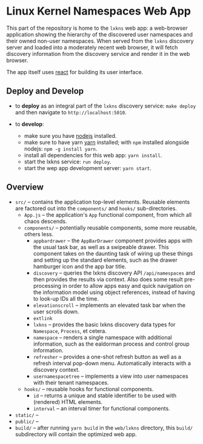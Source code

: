 # Linux Kernel Namespaces Web App

This part of the repository is home to the `lxkns` web app: a web-browser
application showing the hierarchy of the discovered user namespaces and their
owned non-user namespaces. When served from the `lxkns` discovery server and
loaded into a moderately recent web browser, it will fetch discovery information
from the discovery service and render it in the web browser.

The app itself uses [react](https://reactjs.org) for building its user
interface.

## Deploy and Develop

- to **deploy** as an integral part of the `lxkns` discovery service: `make
  deploy` and then navigate to `http://localhost:5010`.

- to **develop**:
  - make sure you have [nodejs](https://nodejs.org) installed.
  - make sure to have yarn [yarn](https://yarnpkg.com/) installed; with `npm`
    installed alongside nodejs: `npm -g install yarn`.
  - install all dependencies for this web app: `yarn install`.
  - start the lxkns service: `run deploy`.
  - start the wep app development server: `yarn start`. 

## Overview

- `src/` – contains the application top-level elements. Reusable elements are
  factored out into the `components/` and `hooks/` sub-directories.
  - `App.js` – the application's `App` functional component, from which all
    chaos descends. 
  - `components/` – potentially reusable components, some more reusable, others
    less.
    - `appbardrawer` – the `AppBarDrawer` component provides apps with the
      usual task bar, as well as a swipeable drawer. This component takes on
      the daunting task of wiring up these things and setting up the standard
      elements, such as the drawer hamburger icon and the app bar title.
    - `discovery` – queries the lxkns discovery API `/api/namespaces` and then
      provides the results via context. Also does some result pre-processing in
      order to allow apps easy and quick navigation on the information model
      using object references, instead of having to look-up IDs all the time.
    - `elevationscroll` – implements an elevated task bar when the user scrolls
      down.
    - `extlink`
    - `lxkns` – provides the basic lxkns discovery data types for `Namespace`,
      `Process`, et cetera.
    - `namespace` – renders a single namespace with additional information, such
      as the ealdorman process and control group information.
    - `refresher` – provides a one-shot refresh button as well as a refresh
      interval pop-down menu. Automatically interacts with a discovery context.
    - `usernamespacetree` – implements a view into user namespaces with their
      tenant namespaces.
  - `hooks/` – reusable hooks for functional components.
    - `id` – returns a unique and stable identifier to be used with (rendered)
      HTML elements.
    - `interval` – an interval timer for functional components.
- `static/` –
- `public/` –
- `build/` – after running `yarn build` in the `web/lxkns` directory, this
  `build/` subdirectory will contain the optimized web app.
